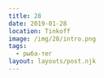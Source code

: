 ```yaml
---
title: 28
date: 2019-01-28
location: Tinkoff
image: /img/28/intro.png
tags:
  - рыба-тег
layout: layouts/post.njk
---
```

